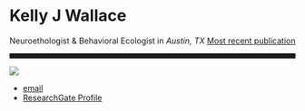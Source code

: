 <body>
		
<div class="container">
<div class="blurb">
<h1>Kelly J Wallace</h1>
<p>Neuroethologist & Behavioral Ecologist in <em>Austin, TX</em> <a href="/about">Most recent publication</a></p>
<hr style="height:9px;color:#84949B">
</div><!-- /.blurb -->
</div><!-- /.container -->

<img src="/images/Bigbend2.JPG">

<footer>
<ul>
<li><a href="mailto:kwallace@utexas.edu">email</a></li>
<li><a href="https://www.researchgate.net/profile/Kelly_Wallace2">ResearchGate Profile</a></li>
</ul>
</footer>

